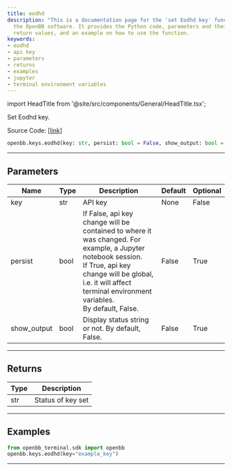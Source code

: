 ```yaml
---
title: eodhd
description: "This is a documentation page for the 'set Eodhd key' functionality of"
  the OpenBB software. It provides the Python code, parameters and their descriptions,
  return values, and an example on how to use the function.
keywords:
- eodhd
- api key
- parameters
- returns
- examples
- jupyter
- terminal environment variables
---
```


import HeadTitle from '@site/src/components/General/HeadTitle.tsx';

<HeadTitle title="keys.eodhd - Reference | OpenBB SDK Docs" />

Set Eodhd key.

Source Code: [[link](https://github.com/OpenBB-finance/OpenBBTerminal/tree/main/openbb_terminal/keys_model.py#L2273)]

```python
openbb.keys.eodhd(key: str, persist: bool = False, show_output: bool = False)
```

---

## Parameters

| Name | Type | Description | Default | Optional |
| ---- | ---- | ----------- | ------- | -------- |
| key | str | API key | None | False |
| persist | bool | If False, api key change will be contained to where it was changed. For example, a Jupyter notebook session.<br/>If True, api key change will be global, i.e. it will affect terminal environment variables.<br/>By default, False. | False | True |
| show_output | bool | Display status string or not. By default, False. | False | True |


---

## Returns

| Type | Description |
| ---- | ----------- |
| str | Status of key set |
---

## Examples

```python
from openbb_terminal.sdk import openbb
openbb.keys.eodhd(key="example_key")
```

---
